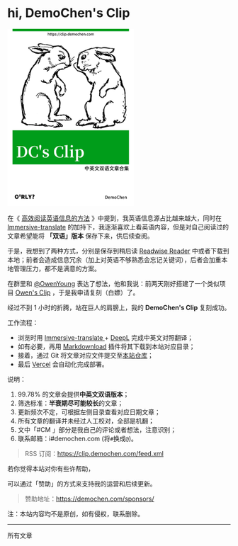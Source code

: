 # hi, DemoChen's Clip

<img src="./cover.jpg" width = "" height = "400" alt="DemoChen's Clip" />

<br/>

在《
<a href="https://demochen.com/posts/111501/" target="_blank">高效阅读英语信息的方法</a>
》中提到，我英语信息源占比越来越大，同时在
<a href="https://github.com/immersive-translate/immersive-translate" target="_blank">Immersive-translate</a>
的加持下，我逐渐喜欢上看英语内容，但是对自己阅读过的文章希望能将
**「双语」版本** 保存下来，供后续查阅。

于是，我想到了两种方式，分别是保存到稍后读
<a href="https://blog.readwise.io/readwise-reading-app/" target="_blank">Readwise
Reader</a>
中或者下载到本地；前者会造成信息冗余（加上对英语不够熟悉会忘记关键词），后者会加重本地管理压力，都不是满意的方案。

在群里和
<a href="https://www.owenyoung.com/about/" target="_blank">@OwenYoung</a>
表达了想法，他和我说：前两天刚好搭建了一个类似项目
<a href="https://clip.owenyoung.com/" target="_blank">Owen's Clip</a>
，于是我申请复刻（白嫖）了。

经过不到 1 小时的折腾，站在巨人的肩膀上，我的 **DemoChen's Clip** 复刻成功。

工作流程：

- 浏览时用
  <a href="https://github.com/immersive-translate/immersive-translate" target="_blank">Immersive-translate </a> +  <a href="https://www.deepl.com/translator" target="_blank">DeepL</a> 
  完成中英文对照翻译；
- 如有必要，再用
  <a href="https://github.com/theowenyoung/markdownload" target="_blank">Markdownload</a>
  插件将其下载到本站对应目录；
- 接着，通过 Git
  将文章对应文件提交至<a href="https://github.com/helloChenLei/clip" target="_blank">本站仓库</a>；
- 最后
  <a href="https://vercel.com/" target="_blank">Vercel</a> 会自动化完成部署。

说明：

1. 99.78% 的文章会提供**中英文双语版本**；
2. 筛选标准：**半衰期尽可能较长**的文章；
3. 更新频次不定，可根据左侧目录查看对应日期文章；
4. 所有文章的翻译并未经过人工校对，全部是机翻；
5. 文中「#CM 」部分是我自己的评论或者想法，注意识别；
6. 联系邮箱：i#demochen.com (将`#`换成`@`)。

> RSS
> 订阅：<a href="https://clip.demochen.com/feed.xml" target="_blank">https://clip.demochen.com/feed.xml</a>

若你觉得本站对你有些许帮助，

可以通过「赞助」的方式来支持我的运营和后续更新。

> 赞助地址：<a href="https://demochen.com/sponsors/" target="_blank">https://demochen.com/sponsors/</a>


注：本站内容均不是原创，如有侵权，联系删除。

---

所有文章

<!-- Table of Content-->
